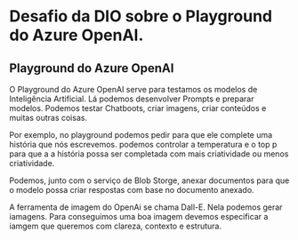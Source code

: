# Desafio da DIO sobre o Playground do Azure OpenAI.
## Playground do Azure OpenAI

O Playground do Azure OpenAI serve para testamos os modelos de Inteligência Artificial. Lá podemos desenvolver Prompts e preparar modelos.
Podemos testar Chatboots, criar imagens, criar conteúdos e muitas outras coisas.

Por exemplo, no playground podemos pedir para que ele complete uma história que nós escrevemos. podemos controlar a temperatura e o top p para que a a história possa ser completada com mais criatividade ou menos criatividade.

Podemos, junto com o serviço de Blob Storge, anexar documentos para que o modelo possa criar respostas com base no documento anexado.

A ferramenta de imagem do OpenAi se chama Dall-E. Nela podemos gerar iamagens. Para conseguimos uma boa imagem devemos especificar a iamgem que queremos com clareza, contexto e estrutura.
